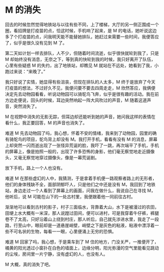 # M 的消失

回去的时候忽然觉得地铁站与以往有些不同，上了楼梯，大厅的另一侧正围成一个圈，看招牌是打疫苗的点，恰这时候，手机响了起来，是 M 的电话，她听说这边多了个打疫苗的点，问我明天能不能替她排队，她赶过来需要一些时间，我便答应了，似乎是很久没有见到 M 了。

第二天如计划一样去排队，人不少，但随着时间流逝，似乎很快就轮到我了，只是 M 却始终没有消息，无奈之下，等到真的快轮到我的时候，我只好离开了队伍，心里有些疑惑 M 的失约，出了地铁站，却瞧见 M 就站在不远处，她看到了我，小跑过来说：“来晚了。”

我只好说了实情，她显得有些沮丧，但现在排队的人太多，M 终于是放弃了今天打疫苗的想法，不过好久不见，我便问要不要去四周走走，M 欣然答应，我俩便决定先去动物园看看，听说动物园可以骑鸵鸟飞奔，似乎是很有趣的活动。我在前方边走便说，回头的时候，耳边突然响起一阵大风吹过的声音，M 随着这道声音，突然消失了。

M 在视野中消失的无影无踪，但耳边却还能听到她的声音，她问我这样的表情在看什么，我正要回答，M 的声音也消失了。

难道 M 先去动物园了吗，我心想，怀着不安的情绪，我来到了动物园，园里的确有骑鸵鸟的项目，鸵鸟背上却没有 M。我打开手机，看看有没有 M 的消息，屏幕上却突然一闪而逝出现了一张怪异荒诞的脸，我吓了一跳，再次端平了手机，手机的屏幕上，像是拍照一般的，出现了许多恐怖的身影，他们毫无察觉地走近摄像头，又毫无察觉地穿过摄像头，像是一幕荒诞剧。

放下手机，路上一个人也没有。

难道 M 在那些虚幻的人中，我猜测，于是拿着手机便一路观察者路上的无形者，他们的身体残缺不全，面部阴郁吓人，只是他们之中还是没有 M，我回到了地铁站，身边走过一个人看到了屏幕上的画面，问我在做什么，我说自己在寻找 M，他听后，说 M 可能在山下的一处古村里，我便跟着他一同前往古村。

渐渐地可以看到古村的影子，村子三面临水，背靠着大山，水下是被漫过的农田，田埂上水大概有一米深，那人说蹚过田间，便可以进村，可是我穿着牛仔裤，裤腿卷不了太高，只好沿着山上绕到村庄，那人听后，自己就先涉进水里，我走了一段路，行至山中，眼前却是一道悬崖峭壁，峭壁之下是灰色的粘液，粘液中漂浮着一些不可名状的生物，每看一一眼，心里便涌上无穷的恐惧。

难道 M 回家了吗，我心想，于是乘车到了 M 住的地方，门没关严，一推便开了，橘黄的阳光透过小窗扑在白色的墙面上，边缘分明，阳光弥漫的空气里能看见跳动的尘埃，房间里一片宁静，没有虚幻的人，也没有人。

M 大概，真的消失了吧。
